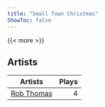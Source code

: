 ```yaml
---
title: "Small Town Christmas"
ShowToc: false
---
```


{{< more >}}

## Artists
Artists | Plays 
----- | -----: 
[Rob Thomas](/artists/rob-thomas-41846) | 4

